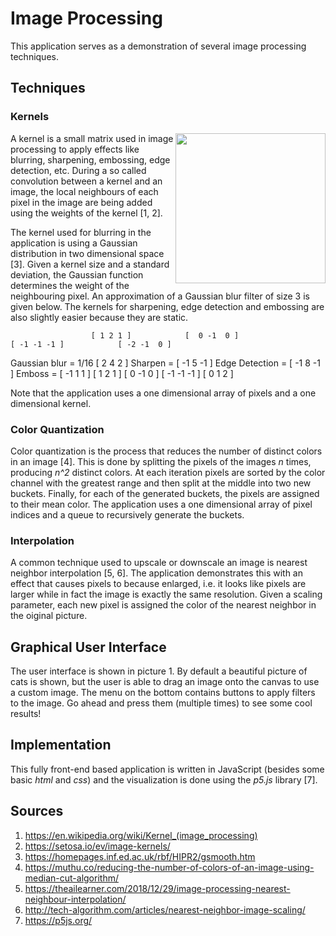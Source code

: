 # Image Processing

This application serves as a demonstration of several image processing techniques.

## Techniques

### Kernels

<a href="https://colinschepers.github.io/ImageProcessing"><img align="right" src="./Images/animation.gif" alt="" title="Image processing" width="240"/></a>

A kernel is a small matrix used in image processing to apply effects like blurring, sharpening, embossing, edge detection, etc. During a so called convolution between a kernel and an image, the local neighbours of each pixel in the image are being added using the weights of the kernel [1, 2].  

The kernel used for blurring in the application is using a Gaussian distribution in two dimensional space [3]. Given a kernel size and a standard deviation, the Gaussian function determines the weight of the neighbouring pixel. An approximation of a Gaussian blur filter of size 3 is given below. The kernels for sharpening, edge detection and embossing are also slightly easier because they are static. 

                      [ 1 2 1 ]            [  0 -1  0 ]                    [ -1 -1 -1 ]            [ -2 -1  0 ]
Gaussian blur = 1/16  [ 2 4 2 ]  Sharpen = [ -1  5 -1 ]   Edge Detection = [ -1  8 -1 ]   Emboss = [ -1  1  1 ]
                      [ 1 2 1 ]            [  0 -1  0 ]                    [ -1 -1 -1 ]            [  0  1  2 ]

Note that the application uses a one dimensional array of pixels and a one dimensional kernel.

### Color Quantization

Color quantization is the process that reduces the number of distinct colors in an image [4]. This is done by splitting the pixels of the images *n* times, producing *n^2* distinct colors. At each iteration pixels are sorted by the color channel with the greatest range and then split at the middle into two new buckets. Finally, for each of the generated buckets, the pixels are assigned to their mean color. The application uses a one dimensional array of pixel indices and a queue to recursively generate the buckets.

### Interpolation

A common technique used to upscale or downscale an image is nearest neighbor interpolation [5, 6]. The application demonstrates this with an effect that causes pixels to because enlarged, i.e. it looks like pixels are larger while in fact the image is exactly the same resolution. Given a scaling parameter, each new pixel is assigned the color of the nearest neighbor in the oiginal picture.

## Graphical User Interface

The user interface is shown in picture 1. By default a beautiful picture of cats is shown, but the user is able to drag an image onto the canvas to use a custom image. The menu on the bottom contains buttons to apply filters to the image. Go ahead and press them (multiple times) to see some cool results!

## Implementation

This fully front-end based application is written in JavaScript (besides some basic *html* and *css*) and the visualization is done using the *p5.js* library [7].

## Sources

1. https://en.wikipedia.org/wiki/Kernel_(image_processing)
2. https://setosa.io/ev/image-kernels/
3. https://homepages.inf.ed.ac.uk/rbf/HIPR2/gsmooth.htm
4. https://muthu.co/reducing-the-number-of-colors-of-an-image-using-median-cut-algorithm/
5. https://theailearner.com/2018/12/29/image-processing-nearest-neighbour-interpolation/
6. http://tech-algorithm.com/articles/nearest-neighbor-image-scaling/
7. https://p5js.org/
